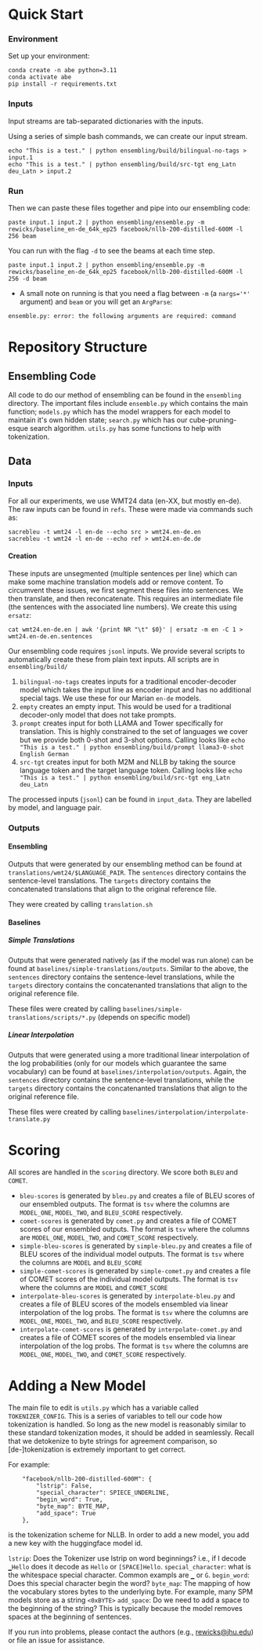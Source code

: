 # Quick Start

### Environment

Set up your environment:
```
conda create -n abe python=3.11
conda activate abe
pip install -r requirements.txt
```

### Inputs

Input streams are tab-separated dictionaries with the inputs.

Using a series of simple bash commands, we can create our input stream.

```
echo "This is a test." | python ensembling/build/bilingual-no-tags > input.1
echo "This is a test." | python ensembling/build/src-tgt eng_Latn deu_Latn > input.2
```

### Run

Then we can paste these files together and pipe into our ensembling code:

```
paste input.1 input.2 | python ensembling/ensemble.py -m rewicks/baseline_en-de_64k_ep25 facebook/nllb-200-distilled-600M -l 256 beam
```

You can run with the flag `-d` to see the beams at each time step.

```
paste input.1 input.2 | python ensembling/ensemble.py -m rewicks/baseline_en-de_64k_ep25 facebook/nllb-200-distilled-600M -l 256 -d beam
```

* A small note on running is that you need a flag between `-m` (a `nargs='*'` argument) and `beam` or you will get an `ArgParse`:

```
ensemble.py: error: the following arguments are required: command
```

# Repository Structure

## Ensembling Code

All code to do our method of ensembling can be found in the `ensembling` directory. The important files include `ensemble.py` which contains the main function; `models.py` which has the model wrappers for each model to maintain it's own hidden state; `search.py` which has our cube-pruning-esque search algorithm. `utils.py` has some functions to help with tokenization.


## Data

### Inputs

For all our experiments, we use WMT24 data (en-XX, but mostly en-de).
The raw inputs can be found in `refs`. These were made via commands such as:

```
sacrebleu -t wmt24 -l en-de --echo src > wmt24.en-de.en
sacrebleu -t wmt24 -l en-de --echo ref > wmt24.en-de.de
```

#### Creation

These inputs are unsegmented (multiple sentences per line) which can make some machine translation models add or remove content. To circumvent these issues, we first segment these files into sentences. We then translate, and then reconcatenate. This requires an intermediate file (the sentences with the associated line numbers). We create this using `ersatz`:

```
cat wmt24.en-de.en | awk '{print NR "\t" $0}' | ersatz -m en -C 1 > wmt24.en-de.en.sentences
```

Our ensembling code requires `jsonl` inputs. We provide several scripts to automatically create these from plain text inputs. All scripts are in `ensembling/build/`

1. `bilingual-no-tags` creates inputs for a traditional encoder-decoder model which takes the input line as encoder input and has no additional special tags. We use these for our Marian `en-de` models.
2. `empty` creates an empty input. This would be used for a traditional decoder-only model that does not take prompts.
3. `prompt` creates input for both LLAMA and Tower specifically for translation. This is highly constrained to the set of languages we cover but we provide both 0-shot and 3-shot options. Calling looks like `echo "This is a test." | python ensembling/build/prompt llama3-0-shot English German`
4. `src-tgt` creates input for both M2M and NLLB by taking the source language token and the target language token. Calling looks like `echo "This is a test." | python ensembling/build/src-tgt eng_Latn deu_Latn`


The processed inputs (`jsonl`) can be found in `input_data`. They are labelled by model, and language pair.


### Outputs

#### Ensembling

Outputs that were generated by our ensembling method can be found at `translations/wmt24/$LANGUAGE_PAIR`. The `sentences` directory contains the sentence-level translations. The `targets` directory contains the concatenated translations that align to the original reference file.

They were created by calling `translation.sh`

#### Baselines

##### Simple Translations

Outputs that were generated natively (as if the model was run alone) can be found at `baselines/simple-translations/outputs`. Similar to the above, the `sentences` directory contains the sentence-level translations, while the `targets` directory contains the concatenanted translations that align to the original reference file.

These files were created by calling `baselines/simple-translations/scripts/*.py` (depends on specific model)

##### Linear Interpolation

Outputs that were generated using a more traditional linear interpolation of the log probabilities (only for our models which guarantee the same vocabulary) can be found at `baselines/interpolation/outputs`. Again, the `sentences` directory contains the sentence-level translations, while the `targets` directory contains the concatenanted translations that align to the original reference file.

These files were created by calling `baselines/interpolation/interpolate-translate.py`

# Scoring

All scores are handled in the `scoring` directory. We score both `BLEU` and `COMET`.

* `bleu-scores` is generated by `bleu.py` and creates a file of BLEU scores of our ensembled outputs. The format is `tsv` where the columns are `MODEL_ONE`, `MODEL_TWO`, and `BLEU_SCORE` respectively.
* `comet-scores` is generated by `comet.py` and creates a file of COMET scores of our ensembled outputs. The format is `tsv` where the columns are `MODEL_ONE`, `MODEL_TWO`, and `COMET_SCORE` respectively.
* `simple-bleu-scores` is generated by `simple-bleu.py` and creates a file of BLEU scores of the individual model outputs. The format is `tsv` where the columns are `MODEL` and `BLEU_SCORE`
* `simple-comet-scores` is generated by `simple-comet.py` and creates a file of COMET scores of the individual model outputs. The format is `tsv` where the columns are `MODEL` and `COMET_SCORE`
* `interpolate-bleu-scores` is generated by `interpolate-bleu.py` and creates a file of BLEU scores of the models ensembled via linear interpolation of the log probs. The format is `tsv` where the columns are `MODEL_ONE`, `MODEL_TWO`, and `BLEU_SCORE` respectively.
* `interpolate-comet-scores` is generated by `interpolate-comet.py` and creates a file of COMET scores of the models ensembled via linear interpolation of the log probs. The format is `tsv` where the columns are `MODEL_ONE`, `MODEL_TWO`, and `COMET_SCORE` respectively.


# Adding a New Model

The main file to edit is `utils.py` which has a variable called `TOKENIZER_CONFIG`.
This is a series of variables to tell our code how tokenization is handled.
So long as the new model is reasonably similar to these standard tokenization modes, it should be added in seamlessly.
Recall that we detokenize to byte strings for agreement comparison, so [de-]tokenization is extremely important to get correct.

For example:

```
    "facebook/nllb-200-distilled-600M": {
        "lstrip": False,
        "special_character": SPIECE_UNDERLINE,
        "begin_word": True,
        "byte_map": BYTE_MAP,
        "add_space": True
    },
```

is the tokenization scheme for NLLB.
In order to add a new model, you add a new key with the huggingface model id.

`lstrip`: Does the Tokenizer use lstrip on word beginnings? i.e., if I decode `▁Hello` does it decode as `Hello` or `[SPACE]Hello`.
`special_character`: what is the whitespace special character. Common exampls are `▁` or `Ġ`.
`begin_word`: Does this special character begin the word?
`byte_map`: The mapping of how the vocabulary stores bytes to the underlying byte. For example, many SPM models store as a string `<0xBYTE>`
`add_space`: Do we need to add a space to the beginning of the string? This is typically because the model removes spaces at the beginning of sentences.

If you run into problems, please contact the authors (e.g., rewicks@jhu.edu) or file an issue for assistance.